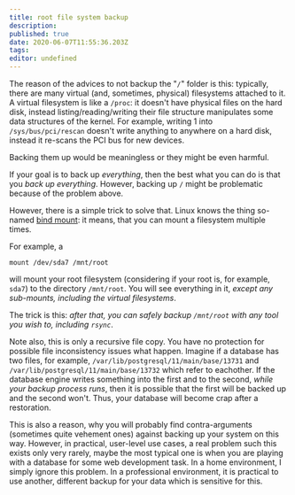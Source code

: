 ```yaml
---
title: root file system backup
description: 
published: true
date: 2020-06-07T11:55:36.203Z
tags: 
editor: undefined
---
```


The reason of the advices to not backup the "`/`" folder is this: typically, there are many virtual (and, sometimes, physical) filesystems attached to it. A virtual filesystem is like a `/proc`: it doesn't have physical files on the hard disk, instead listing/reading/writing their file structure manipulates some data structures of the kernel. For example, writing 1 into `/sys/bus/pci/rescan` doesn't write anything to anywhere on a hard disk, instead it re-scans the PCI bus for new devices.

Backing them up would be meaningless or they might be even harmful.

If your goal is to back up *everything*, then the best what you can do is that you *back up everything*. However, backing up `/` might be problematic because of the problem above.

However, there is a simple trick to solve that. Linux knows the thing so-named [bind mount][1]: it means, that you can mount a filesystem multiple times.

For example, a

    mount /dev/sda7 /mnt/root

will mount your root filesystem (considering if your root is, for example, `sda7`) to the directory `/mnt/root`. You will see everything in it, *except any sub-mounts, including the virtual filesystems*.

The trick is this: *after that, you can safely backup `/mnt/root` with any tool you wish to, including `rsync`*.

Note also, this is only a recursive file copy. You have no protection for possible file inconsistency issues what happen. Imagine if a database has two files, for example, `/var/lib/postgresql/11/main/base/13731` and `/var/lib/postgresql/11/main/base/13732` which refer to eachother. If the database engine writes something into the first and to the second, *while your backup process runs*, then it is possible that the first will be backed up and the second won't. Thus, your database will become crap after a restoration.

This is also a reason, why you will probably find contra-arguments (sometimes quite vehement ones) against backing up your system on this way. However, in practical, user-level use cases, a real problem such this exists only very rarely, maybe the most typical one is when you are playing with a database for some web development task. In a home environment, I simply ignore this problem. In a professional environment, it is practical to use another, different backup for your data which is sensitive for this.

  [1]: https://unix.stackexchange.com/questions/198590/what-is-a-bind-mount